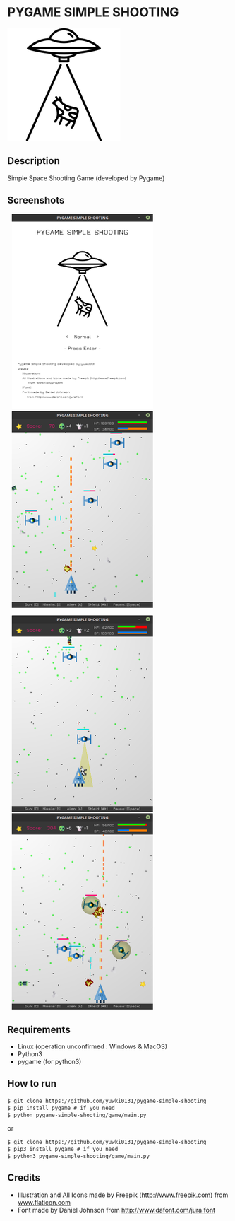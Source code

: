# PYGAME SIMPLE SHOOTING

<img src="pictures/title_img.png" width="256">

## Description

 Simple Space Shooting Game (developed by Pygame)

## Screenshots

<img src="pictures/start_screen.png" width="320" hspace="10"><img src="pictures/game_play1.png" width="320" hspace="10">

<img src="pictures/game_play2.png" width="320" hspace="10"><img src="pictures/game_play3.png" width="320" hspace="10">

## Requirements

* Linux (operation unconfirmed : Windows & MacOS)
* Python3
* pygame (for python3)

## How to run

```
$ git clone https://github.com/yuwki0131/pygame-simple-shooting
$ pip install pygame # if you need
$ python pygame-simple-shooting/game/main.py
```

or

```
$ git clone https://github.com/yuwki0131/pygame-simple-shooting
$ pip3 install pygame # if you need
$ python3 pygame-simple-shooting/game/main.py
```

## Credits
* Illustration and All Icons made by Freepik (http://www.freepik.com) from www.flaticon.com
* Font made by Daniel Johnson from http://www.dafont.com/jura.font
